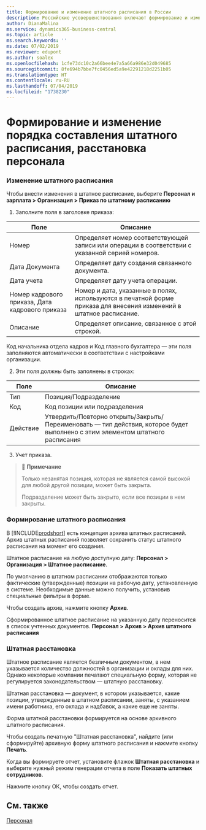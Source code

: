 ```yaml
---
title: Формирование и изменение штатного расписания в России
description: Российские усовершенствования включают формирование и изменение штатного расписания.
author: DianaMalina
ms.service: dynamics365-business-central
ms.topic: article
ms.search.keywords: ''
ms.date: 07/02/2019
ms.reviewer: edupont
ms.author: soalex
ms.openlocfilehash: 1cfe73dc10c2a66bee4e7a5a66a986e32d049685
ms.sourcegitcommit: 8fe694b7bbe7fc0456ed5a9e42291218d2251b05
ms.translationtype: HT
ms.contentlocale: ru-RU
ms.lasthandoff: 07/04/2019
ms.locfileid: "1738230"
---
```

# <a name="forming-and-changing-staff-list-order-staff-arrangement"></a>Формирование и изменение порядка составления штатного расписания, расстановка персонала

### <a name="changing-of-staff-list"></a>Изменение штатного расписания 

Чтобы внести изменения в штатное расписание, выберите **Персонал и зарплата > Организация > Приказ по штатному расписанию** 

1. Заполните поля в заголовке приказа:

| Поле                       | Описание                                                  |
| --------------------------- | ------------------------------------------------------------ |
| Номер                         | Определяет номер соответствующей записи или операции в соответствии с указанной серией номеров. |
| Дата Документа               | Определяет дату создания связанного документа.    |
| Дата учета                | Определяет дату учета операции.                          |
| Номер кадрового приказа, Дата кадрового приказа | Номер и дата, указанные в полях, используются в печатной форме приказа для внесения изменений в штатное расписание. |
| Описание                 | Определяет описание, связанное с этой строкой.         |

Код начальника отдела кадров и Код главного бухгалтера — эти поля заполняются автоматически в соответствии с настройками организации.

2. Эти поля должны быть заполнены в строках:

| Поле  | Описание                                                  |
| ------ | ------------------------------------------------------------ |
| Тип   | Позиция/Подразделение                                           |
| Код   | Код позиции или подразделения                                |
| Действие | Утвердить/Повторно открыть/Закрыть/Переименовать — тип действия, которое будет выполнено с этим элементом штатного расписания |

3. Учет приказа.

> :speech_balloon: **Примечание**
>
> Только незанятая позиция, которая не является самой высокой для любой другой позиции, может быть закрыта. 
>
> Подразделение может быть закрыто, если все позиции в нем закрыты.

### <a name="forming-of-staff-list"></a>Формирование штатного расписания

В [!INCLUDE[prodshort](../../includes/prodshort.md)] есть концепция архива штатных расписаний. Архив штатных расписаний позволяет сохранить статус штатного расписания на момент его создания. 

Штатное расписание на любую доступную дату: **Персонал > Организация > Штатное расписание**. 

По умолчанию в штатном расписании отображаются только фактические (утвержденные) позиции на рабочую дату, установленную в системе. Необходимые данные можно получить, установив специальные фильтры в форме. 

Чтобы создать архив, нажмите кнопку **Архив**. 

Сформированное штатное расписание на указанную дату переносится в список учтенных документов. **Персонал > Архив > Архив штатного расписания**

### <a name="staff-arrangement"></a>Штатная расстановка

Штатное расписание является безличным документом, в нем указывается количество должностей в организации и оклады для них. Однако некоторые компании печатают специальную форму, которая не регулируется законодательством — штатную расстановку. 

Штатная расстановка — документ, в котором указывается, какие позиции, утвержденные в штатном расписании, заняты, с указанием имени работника, его оклада и надбавок, а какие еще не заняты. 

Форма штатной расстановки формируется на основе архивного штатного расписания. 

Чтобы создать печатную "Штатная расстановка", найдите (или сформируйте) архивную форму штатного расписания и нажмите кнопку **Печать**.

Когда вы формируете отчет, установите флажок **Штатная расстановка** и выберите нужный режим генерации отчета в поле **Показать штатных сотрудников**.

Нажмите кнопку ОК, чтобы создать отчет.

## <a name="see-also"></a>См. также

[Персонал](Human-Resources.md)

